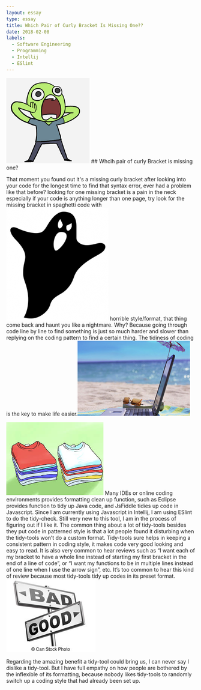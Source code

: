 ```yaml
---
layout: essay
type: essay
title: Which Pair of Curly Bracket Is Missing One??
date: 2018-02-08
labels:
  - Software Engineering
  - Programming
  - Intellij
  - ESlint
---
```

<img class="ui tiny left circular floated image" src="../images/shocking.png">
## Whcih pair of curly Bracket is missing one? 

That moment you found out it's a missing curly bracket after looking into your code for the longest time to find 
that syntax error, ever had a problem like that before? looking for  one missing bracket is a pain in the neck 
especially if your code is anything longer than one page, try look for the missing bracket in spaghetti code with 
<img class="ui tiny right circular floated image" src="../images/ghost.png">
horrible style/format, that thing come back and haunt you like a nightmare. Why? Because going through code line 
by line to find something is just so much harder and slower than replying on the coding pattern to find a certain 
thing. The tidiness of coding is the key to make life easier.<img class="ui tiny right circular floated image" src="../images/beachlife.jpg">

<img class="ui tiny left circular floated image" src="../images/foldedClothes.jpg">
Many IDEs or online coding environments provides formatting clean up function, such as Eclipse provides function 
to tidy up Java code, and JsFiddle tidies up code in Javascript. Since I am currently using Javascript in Intellij, 
I am using ESlint to do the tidy-check. Still very new to this tool, I am in the process of figuring out if I like 
it. The common thing about a lot of tidy-tools besides they put code in patterned style is that a lot people found 
it disturbing when the tidy-tools won’t do a custom format. Tidy-tools sure helps in keeping a consistent pattern in 
coding style, it makes code very good looking and easy to read. It is also very common to hear reviews such as “I want
each of my bracket to have a whole line instead of starting my first bracket in the end of a line of code”, or “I want
my functions to be in multiple lines instead of one line when I use the arrow sign”, etc. It’s too common to hear this
kind of review because most tidy-tools tidy up codes in its preset format.
<img class="ui tiny right circular floated image" src="../images/goodBad.jpg">

Regarding the amazing benefit a tidy-tool could bring us, I can never say I dislike a tidy-tool. But I have full 
empathy on how people are bothered by the inflexible of its formatting, because nobody likes tidy-tools to randomly
switch up a coding style that had already been set up.


